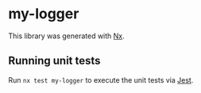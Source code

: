# my-logger

This library was generated with [Nx](https://nx.dev).

## Running unit tests

Run `nx test my-logger` to execute the unit tests via [Jest](https://jestjs.io).
